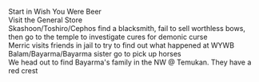 Start in Wish You Were Beer  
Visit the General Store  
Skashoon/Toshiro/Cephos find a blacksmith, fail to sell worthless bows, then go to the temple to investigate cures for demonic curse  
Merric visits friends in jail to try to find out what happened at WYWB  
Balam/Bayarma/Bayarma sister go to pick up horses  
We head out to find Bayarma's family in the NW @ Temukan. They have a red crest